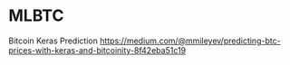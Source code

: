 # MLBTC
Bitcoin Keras Prediction
https://medium.com/@mmileyev/predicting-btc-prices-with-keras-and-bitcoinity-8f42eba51c19
